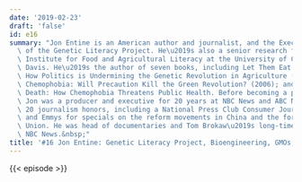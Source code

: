 ```yaml
---
date: '2019-02-23'
draft: 'false'
id: e16
summary: "Jon Entine is an American author and journalist, and the Executive Director\
  \ of the Genetic Literacy Project. He\u2019s also a senior research fellow at the\
  \ Institute for Food and Agricultural Literacy at the University of California,\
  \ Davis. He\u2019s the author of seven books, including Let Them Eat Precaution:\
  \ How Politics is Undermining the Genetic Revolution in Agriculture (2005); Crop\
  \ Chemophobia: Will Precaution Kill the Green Revolution? (2006); and Scared to\
  \ Death: How Chemophobia Threatens Public Health. Before becoming a print journalist,\
  \ Jon was a producer and executive for 20 years at NBC News and ABC News, winning\
  \ 20 journalism honors, including a National Press Club Consumer Journalism Award\
  \ and Emmys for specials on the reform movements in China and the former Soviet\
  \ Union. He was head of documentaries and Tom Brokaw\u2019s long-time producer at\
  \ NBC News.&nbsp;"
title: '#16 Jon Entine: Genetic Literacy Project, Bioengineering, GMOs, Chemophobia'
---
```

{{< episode >}}
